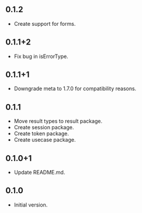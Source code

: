 ## 0.1.2
- Create support for forms.

## 0.1.1+2
- Fix bug in isErrorType.

## 0.1.1+1
- Downgrade meta to 1.7.0 for compatibility reasons.

## 0.1.1
- Move result types to result package.
- Create session package.
- Create token package.
- Create usecase package.

## 0.1.0+1
- Update README.md.

## 0.1.0
- Initial version.

